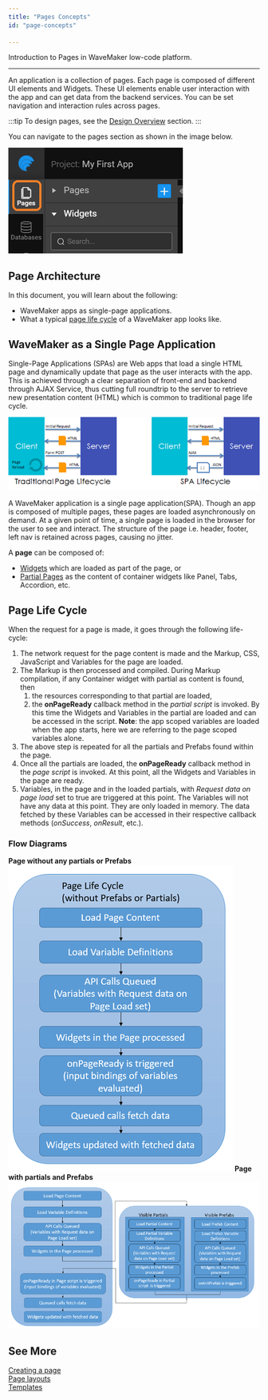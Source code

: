 ```yaml
---
title: "Pages Concepts"
id: "page-concepts"

---
```

Introduction to Pages in WaveMaker low-code platform. 

---
An application is a collection of pages. Each page is composed of different UI elements and Widgets. These UI elements enable user interaction with the app and can get data from the backend services. You can be set navigation and interaction rules across pages.

:::tip
To design pages, see the [Design Overview](/learn/app-development/ui-design/design-overview) section.
:::

 You can navigate to the pages section as shown in the image below. 

![Pages introduction in WaveMaker](../../assets/pages_introduction.png)  

## Page Architecture

In this document, you will learn about the following: 

- WaveMaker apps as single-page applications.
- What a typical [page life cycle](#page-life-cycle) of a WaveMaker app looks like.

## WaveMaker as a Single Page Application

Single-Page Applications (SPAs) are Web apps that load a single HTML page and dynamically update that page as the user interacts with the app. This is achieved through a clear separation of front-end and backend through AJAX Service, thus cutting full roundtrip to the server to retrieve new presentation content (HTML) which is common to traditional page life cycle.

[![](/learn/assets/spa_arch.png)](/learn/assets/spa_arch.png)

A WaveMaker application is a single page application(SPA). Though an app is composed of multiple pages, these pages are loaded asynchronously on demand. At a given point of time, a single page is loaded in the browser for the user to see and interact. The structure of the page i.e. header, footer, left nav is retained across pages, causing no jitter.

A **page** can be composed of:

- [Widgets](/learn/app-development/widgets/widget-library) which are loaded as part of the page, or
- [Partial Pages](/learn/app-development/ui-design/page-concepts/partial-pages) as the content of container widgets like Panel, Tabs, Accordion, etc.

## Page Life Cycle

When the request for a page is made, it goes through the following life-cycle:

1. The network request for the page content is made and the Markup, CSS, JavaScript and Variables for the page are loaded.
2. The Markup is then processed and compiled. During Markup compilation, if any Container widget with partial as content is found, then
    1. the resources corresponding to that partial are loaded,
    2. the **onPageReady** callback method in the _partial script_ is invoked. By this time the Widgets and Variables in the partial are loaded and can be accessed in the script. **Note**: the app scoped variables are loaded when the app starts, here we are referring to the page scoped variables alone.
3. The above step is repeated for all the partials and Prefabs found within the page.
4. Once all the partials are loaded, the **onPageReady** callback method in the _page script_ is invoked. At this point, all the Widgets and Variables in the page are ready.
5. Variables, in the page and in the loaded partials, with _Request data on page load_ set to true are triggered at this point. The Variables will not have any data at this point. They are only loaded in memory. The data fetched by these Variables can be accessed in their respective callback methods (_onSuccess_, _onResult_, etc.).

### Flow Diagrams

**Page without any partials or Prefabs** [![page-life-cycle](/learn/assets/Page-Life-Cycle.png)](/learn/assets/Page-Life-Cycle.png) **Page with partials and Prefabs** [![page-life-cycle-full](/learn/assets/Page-Life-Cycle-full.png)](/learn/assets/Page-Life-Cycle-full.png)

## See More
[Creating a page](/learn/app-development/ui-design/page-creation/)  
[Page layouts](/learn/app-development/ui-design/page-concepts/page-layouts/)  
[Templates](/learn/app-development/ui-design/page-concepts/page-templates/)  


